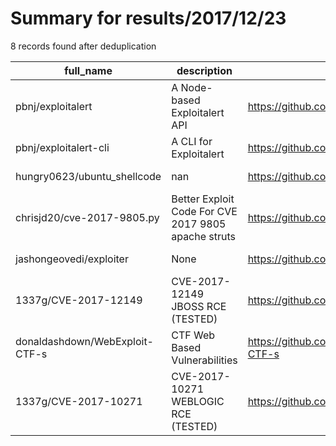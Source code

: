 
# Summary for results/2017/12/23
    
8 records found after deduplication

| full_name | description | html_url | matched_list | matched_count | pushed_at | size | stargazers_count | language | forks_count |
|--------------------------------|-----------------------------------------------------|---------------------------------------------------|----------------------|-----------------|---------------------------|--------|--------------------|------------|---------------|
| pbnj/exploitalert | A Node-based Exploitalert API | https://github.com/pbnj/exploitalert | ['exploit'] | 1 | 2017-12-23 19:56:47+00:00 | 38 | 2 | JavaScript | 0 |
| pbnj/exploitalert-cli | A CLI for Exploitalert | https://github.com/pbnj/exploitalert-cli | ['exploit'] | 1 | 2017-12-23 19:56:42+00:00 | 4857 | 5 | JavaScript | 0 |
| hungry0623/ubuntu_shellcode | nan | https://github.com/hungry0623/ubuntu_shellcode | ['shellcode'] | 1 | 2017-12-23 07:53:06+00:00 | 4 | 0 | C | 0 |
| chrisjd20/cve-2017-9805.py | Better Exploit Code For CVE 2017 9805 apache struts | https://github.com/chrisjd20/cve-2017-9805.py | ['cve-2', 'exploit'] | 2 | 2017-12-23 14:07:59+00:00 | 33 | 21 | Python | 8 |
| jashongeovedi/exploiter | None | https://github.com/jashongeovedi/exploiter | ['exploit'] | 1 | 2017-12-23 16:50:56+00:00 | 33 | 0 | PHP | 0 |
| 1337g/CVE-2017-12149 | CVE-2017-12149 JBOSS RCE (TESTED) | https://github.com/1337g/CVE-2017-12149 | ['cve-2', 'rce'] | 2 | 2017-12-23 06:43:16+00:00 | 4 | 11 | Python | 11 |
| donaldashdown/WebExploit-CTF-s | CTF Web Based Vulnerabilities | https://github.com/donaldashdown/WebExploit-CTF-s | ['exploit'] | 1 | 2017-12-23 03:50:37+00:00 | 216 | 0 | | 0 |
| 1337g/CVE-2017-10271 | CVE-2017-10271 WEBLOGIC RCE (TESTED) | https://github.com/1337g/CVE-2017-10271 | ['cve-2', 'rce'] | 2 | 2017-12-23 13:12:06+00:00 | 220 | 38 | Python | 27 |

